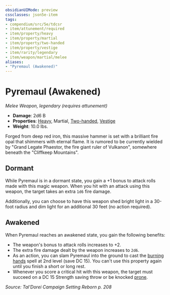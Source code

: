 ```yaml
---
obsidianUIMode: preview
cssclasses: json5e-item
tags:
- compendium/src/5e/tdcsr
- item/attunement/required
- item/property/heavy
- item/property/martial
- item/property/two-handed
- item/property/vestige
- item/rarity/legendary
- item/weapon/martial/melee
aliases: 
- "Pyremaul (Awakened)"
---
```

# Pyremaul (Awakened)
*Melee Weapon, legendary (requires attunement)*  

- **Damage**: 2d6 B
- **Properties**: [Heavy](/Systems/5e/rules/item-properties.md#Heavy), Martial, [Two-handed](/Systems/5e/rules/item-properties.md#Two-handed), [Vestige](/Systems/5e/rules/item-properties.md#Vestige)
- **Weight**: 10.0 lbs.

Forged from deep red iron, this massive hammer is set with a brilliant fire opal that shimmers with eternal flame. It is rumored to be currently wielded by "Grand Legate Phaestor, the fire giant ruler of Vulkanon", somewhere beneath the "Cliffkeep Mountains".

## Dormant

While Pyremaul is in a dormant state, you gain a +1 bonus to attack rolls made with this magic weapon. When you hit with an attack using this weapon, the target takes an extra `1d6` fire damage.

Additionally, you can choose to have this weapon shed bright light in a 30-foot radius and dim light for an additional 30 feet (no action required).

## Awakened

When Pyremaul reaches an awakened state, you gain the following benefits:

- The weapon's bonus to attack rolls increases to +2.  
- The extra fire damage dealt by the weapon increases to `2d6`.  
- As an action, you can slam Pyremaul into the ground to cast the [burning hands](/Systems/5e/spells/burning-hands.md) spell at 2nd level (save DC 15). You can't use this property again until you finish a short or long rest.  
- Whenever you score a critical hit with this weapon, the target must succeed on a DC 15 Strength saving throw or be knocked [prone](/Systems/5e/rules/conditions.md#prone).  

*Source: Tal'Dorei Campaign Setting Reborn p. 208*